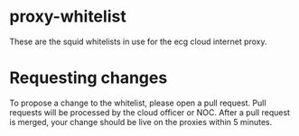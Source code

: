 # proxy-whitelist

These are the squid whitelists in use for the ecg cloud internet proxy.

# Requesting changes

To propose a change to the whitelist, please open a pull request. Pull requests will be processed by the cloud officer or NOC. After a pull request is merged, your change should be live on the proxies within 5 minutes.

